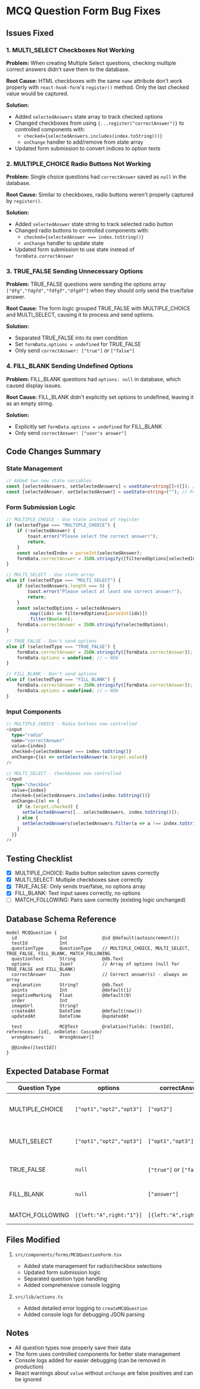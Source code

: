 # MCQ Question Form Bug Fixes

## Issues Fixed

### 1. **MULTI_SELECT Checkboxes Not Working**

**Problem:** When creating Multiple Select questions, checking multiple correct answers didn't save them to the database.

**Root Cause:** HTML checkboxes with the same `name` attribute don't work properly with `react-hook-form`'s `register()` method. Only the last checked value would be captured.

**Solution:**

- Added `selectedAnswers` state array to track checked options
- Changed checkboxes from using `{...register("correctAnswer")}` to controlled components with:
  - `checked={selectedAnswers.includes(index.toString())}`
  - `onChange` handler to add/remove from state array
- Updated form submission to convert indices to option texts

### 2. **MULTIPLE_CHOICE Radio Buttons Not Working**

**Problem:** Single choice questions had `correctAnswer` saved as `null` in the database.

**Root Cause:** Similar to checkboxes, radio buttons weren't properly captured by `register()`.

**Solution:**

- Added `selectedAnswer` state string to track selected radio button
- Changed radio buttons to controlled components with:
  - `checked={selectedAnswer === index.toString()}`
  - `onChange` handler to update state
- Updated form submission to use state instead of `formData.correctAnswer`

### 3. **TRUE_FALSE Sending Unnecessary Options**

**Problem:** TRUE_FALSE questions were sending the options array `["dfg","fdgfd","fdfgf","dfgdf"]` when they should only send the true/false answer.

**Root Cause:** The form logic grouped TRUE_FALSE with MULTIPLE_CHOICE and MULTI_SELECT, causing it to process and send options.

**Solution:**

- Separated TRUE_FALSE into its own condition
- Set `formData.options = undefined` for TRUE_FALSE
- Only send `correctAnswer: ["true"]` or `["false"]`

### 4. **FILL_BLANK Sending Undefined Options**

**Problem:** FILL_BLANK questions had `options: null` in database, which caused display issues.

**Root Cause:** FILL_BLANK didn't explicitly set options to undefined, leaving it as an empty string.

**Solution:**

- Explicitly set `formData.options = undefined` for FILL_BLANK
- Only send `correctAnswer: ["user's answer"]`

## Code Changes Summary

### State Management

```typescript
// Added two new state variables
const [selectedAnswers, setSelectedAnswers] = useState<string[]>([]); // For MULTI_SELECT
const [selectedAnswer, setSelectedAnswer] = useState<string>(""); // For MULTIPLE_CHOICE
```

### Form Submission Logic

```typescript
// MULTIPLE_CHOICE - Use state instead of register
if (selectedType === "MULTIPLE_CHOICE") {
	if (!selectedAnswer) {
		toast.error("Please select the correct answer!");
		return;
	}
	const selectedIndex = parseInt(selectedAnswer);
	formData.correctAnswer = JSON.stringify([filteredOptions[selectedIndex]]);
}

// MULTI_SELECT - Use state array
else if (selectedType === "MULTI_SELECT") {
	if (selectedAnswers.length === 0) {
		toast.error("Please select at least one correct answer!");
		return;
	}
	const selectedOptions = selectedAnswers
		.map((idx) => filteredOptions[parseInt(idx)])
		.filter(Boolean);
	formData.correctAnswer = JSON.stringify(selectedOptions);
}

// TRUE_FALSE - Don't send options
else if (selectedType === "TRUE_FALSE") {
	formData.correctAnswer = JSON.stringify([formData.correctAnswer]);
	formData.options = undefined; // ← NEW
}

// FILL_BLANK - Don't send options
else if (selectedType === "FILL_BLANK") {
	formData.correctAnswer = JSON.stringify([formData.correctAnswer]);
	formData.options = undefined; // ← NEW
}
```

### Input Components

```typescript
// MULTIPLE_CHOICE - Radio buttons now controlled
<input
  type="radio"
  name="correctAnswer"
  value={index}
  checked={selectedAnswer === index.toString()}
  onChange={(e) => setSelectedAnswer(e.target.value)}
/>

// MULTI_SELECT - Checkboxes now controlled
<input
  type="checkbox"
  value={index}
  checked={selectedAnswers.includes(index.toString())}
  onChange={(e) => {
    if (e.target.checked) {
      setSelectedAnswers([...selectedAnswers, index.toString()]);
    } else {
      setSelectedAnswers(selectedAnswers.filter(a => a !== index.toString()));
    }
  }}
/>
```

## Testing Checklist

- [x] MULTIPLE_CHOICE: Radio button selection saves correctly
- [x] MULTI_SELECT: Multiple checkboxes save correctly
- [x] TRUE_FALSE: Only sends true/false, no options array
- [x] FILL_BLANK: Text input saves correctly, no options
- [ ] MATCH_FOLLOWING: Pairs save correctly (existing logic unchanged)

## Database Schema Reference

```prisma
model MCQQuestion {
  id                Int             @id @default(autoincrement())
  testId            Int
  questionType      QuestionType    // MULTIPLE_CHOICE, MULTI_SELECT, TRUE_FALSE, FILL_BLANK, MATCH_FOLLOWING
  questionText      String          @db.Text
  options           Json?           // Array of options (null for TRUE_FALSE and FILL_BLANK)
  correctAnswer     Json            // Correct answer(s) - always an array
  explanation       String?         @db.Text
  points            Int             @default(1)
  negativeMarking   Float           @default(0)
  order             Int
  imageUrl          String?
  createdAt         DateTime        @default(now())
  updatedAt         DateTime        @updatedAt

  test              MCQTest         @relation(fields: [testId], references: [id], onDelete: Cascade)
  wrongAnswers      WrongAnswer[]

  @@index([testId])
}
```

## Expected Database Format

| Question Type   | options                  | correctAnswer             | Example                       |
| --------------- | ------------------------ | ------------------------- | ----------------------------- |
| MULTIPLE_CHOICE | `["opt1","opt2","opt3"]` | `["opt2"]`                | Single answer from options    |
| MULTI_SELECT    | `["opt1","opt2","opt3"]` | `["opt1","opt3"]`         | Multiple answers from options |
| TRUE_FALSE      | `null`                   | `["true"]` or `["false"]` | Just true/false value         |
| FILL_BLANK      | `null`                   | `["answer"]`              | Single text answer            |
| MATCH_FOLLOWING | `[{left:"A",right:"1"}]` | `[{left:"A",right:"1"}]`  | Array of pairs                |

## Files Modified

1. `src/components/forms/MCQQuestionForm.tsx`

   - Added state management for radio/checkbox selections
   - Updated form submission logic
   - Separated question type handling
   - Added comprehensive console logging

2. `src/lib/actions.ts`
   - Added detailed error logging to `createMCQQuestion`
   - Added console logs for debugging JSON parsing

## Notes

- All question types now properly save their data
- The form uses controlled components for better state management
- Console logs added for easier debugging (can be removed in production)
- React warnings about `value` without `onChange` are false positives and can be ignored

